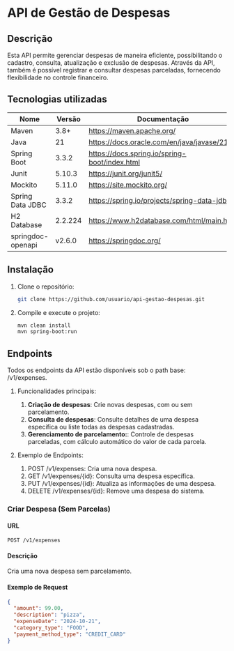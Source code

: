 # API de Gestão de Despesas

## Descrição
Esta API permite gerenciar despesas de maneira eficiente, possibilitando o cadastro, consulta,
atualização e exclusão de despesas. Através da API, também é possível registrar e consultar despesas
parceladas, fornecendo flexibilidade no controle financeiro.

## Tecnologias utilizadas

| Nome              | Versão  | Documentação                                     |
|-------------------|---------|--------------------------------------------------|
| Maven             | 3.8+    | https://maven.apache.org/                        |
| Java              | 21      | https://docs.oracle.com/en/java/javase/21/       |
| Spring Boot       | 3.3.2   | https://docs.spring.io/spring-boot/index.html    |
| Junit             | 5.10.3  | https://junit.org/junit5/                        |
| Mockito           | 5.11.0  | https://site.mockito.org/                        |
| Spring Data JDBC  | 3.3.2   | https://spring.io/projects/spring-data-jdbc      |
| H2 Database       | 2.2.224 | https://www.h2database.com/html/main.html        | 
| springdoc-openapi | v2.6.0  | https://springdoc.org/                           |

## Instalação

1. Clone o repositório:

    ```bash
    git clone https://github.com/usuario/api-gestao-despesas.git
    ```
2. Compile e execute o projeto:

    ```bash
    mvn clean install
    mvn spring-boot:run
    ```
   
## Endpoints

Todos os endpoints da API estão disponíveis sob o path base: /v1/expenses.

1. Funcionalidades principais:
   1. <b>Criação de despesas</b>: Crie novas despesas, com ou sem parcelamento.
   2. <b>Consulta de despesas</b>: Consulte detalhes de uma despesa específica ou liste todas as despesas cadastradas.
   3. <b>Gerenciamento de parcelamento:</b>: Controle de despesas parceladas, com cálculo automático do valor de cada parcela.

2. Exemplo de Endpoints:

   1. POST /v1/expenses: Cria uma nova despesa.
   2. GET /v1/expenses/{id}: Consulta uma despesa específica.
   3. PUT /v1/expenses/{id}: Atualiza as informações de uma despesa.
   4. DELETE /v1/expenses/{id}: Remove uma despesa do sistema.
   
### Criar Despesa (Sem Parcelas)

#### URL

`POST /v1/expenses`

#### Descrição

Cria uma nova despesa sem parcelamento.

#### Exemplo de Request

```json
{
  "amount": 99.00,
  "description": "pizza",
  "expenseDate": "2024-10-21",
  "category_type": "FOOD",
  "payment_method_type": "CREDIT_CARD"
}
